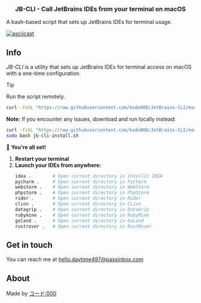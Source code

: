 <div align="center">
  <h3>JB-CLI - Call JetBrains IDEs from your terminal on macOS</h3>
</div>

A bash-based script that sets up JetBrains IDEs for terminal usage.

[![asciicast](https://asciinema.org/a/VUqcxynEWHsresXSDpRvlICQ9.svg)](https://asciinema.org/a/VUqcxynEWHsresXSDpRvlICQ9)

## Info
*JB-CLI* is a utility that sets up JetBrains IDEs for terminal access on macOS with a one-time configuration.

> [!TIP]
> Run the script remotely.
> 
> ```bash
> curl -fsSL "https://raw.githubusercontent.com/kodo000/JetBrains-CLI/master/main.sh" | sudo bash
> ```
> 
> **Note:** If you encounter any issues, download and run locally instead:
> ```bash
> curl -fsSL "https://raw.githubusercontent.com/kodo000/JetBrains-CLI/master/main.sh" -o jb-cli.sh
> sudo bash jb-cli-install.sh
> ```
>
> 🚀 **You're all set!**
> 
> 1. **Restart your terminal**
> 2. **Launch your IDEs from anywhere:**
>    ```bash
>    idea .        # Open current directory in IntelliJ IDEA
>    pycharm .     # Open current directory in PyCharm
>    webstorm .    # Open current directory in WebStorm
>    phpstorm .    # Open current directory in PhpStorm
>    rider .       # Open current directory in Rider
>    clion .       # Open current directory in CLion
>    datagrip .    # Open current directory in DataGrip
>    rubymine .    # Open current directory in RubyMine
>    goland .      # Open current directory in GoLand
>    rustrover .   # Open current directory in RustRover
>    ```

## Get in touch
You can reach me at hello.daytime497@passinbox.com

## About
Made by [コード:000](https://github.com/kodo000)
